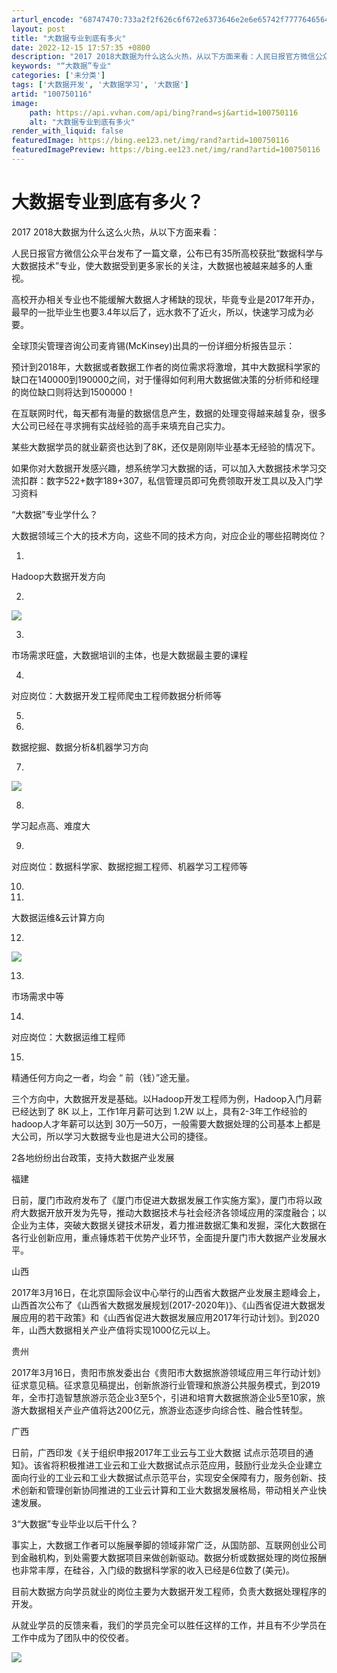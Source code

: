 ```yaml
---
arturl_encode: "68747470:733a2f2f626c6f672e6373646e2e6e65742f7777646564652f:61727469636c652f64657461696c732f313030373530313136"
layout: post
title: "大数据专业到底有多火"
date: 2022-12-15 17:57:35 +0800
description: "2017 2018大数据为什么这么火热，从以下方面来看：人民日报官方微信公众平台发布了一篇文章，公布"
keywords: "“大数据”专业"
categories: ['未分类']
tags: ['大数据开发', '大数据学习', '大数据']
artid: "100750116"
image:
    path: https://api.vvhan.com/api/bing?rand=sj&artid=100750116
    alt: "大数据专业到底有多火"
render_with_liquid: false
featuredImage: https://bing.ee123.net/img/rand?artid=100750116
featuredImagePreview: https://bing.ee123.net/img/rand?artid=100750116
---
```


# 大数据专业到底有多火？

2017 2018大数据为什么这么火热，从以下方面来看：

人民日报官方微信公众平台发布了一篇文章，公布已有35所高校获批“数据科学与大数据技术”专业，使大数据受到更多家长的关注，大数据也被越来越多的人重视。

高校开办相关专业也不能缓解大数据人才稀缺的现状，毕竟专业是2017年开办，最早的一批毕业生也要3.4年以后了，远水救不了近火，所以，快速学习成为必要。

全球顶尖管理咨询公司麦肯锡(McKinsey)出具的一份详细分析报告显示：

预计到2018年，大数据或者数据工作者的岗位需求将激增，其中大数据科学家的缺口在140000到190000之间，对于懂得如何利用大数据做决策的分析师和经理的岗位缺口则将达到1500000！

在互联网时代，每天都有海量的数据信息产生，数据的处理变得越来越复杂，很多大公司已经在寻求拥有实战经验的高手来填充自己实力。

某些大数据学员的就业薪资也达到了8K，还仅是刚刚毕业基本无经验的情况下。

如果你对大数据开发感兴趣，想系统学习大数据的话，可以加入大数据技术学习交流扣群：数字522+数字189+307，私信管理员即可免费领取开发工具以及入门学习资料

“大数据”专业学什么？

大数据领域三个大的技术方向，这些不同的技术方向，对应企业的哪些招聘岗位？

00001.

Hadoop大数据开发方向

00002.

![](https://i-blog.csdnimg.cn/blog_migrate/e96880681d326b111ebf2dde1e2c88e0.png)

00003.

市场需求旺盛，大数据培训的主体，也是大数据最主要的课程

00004.

对应岗位：大数据开发工程师爬虫工程师数据分析师等

00005.

00006.

数据挖掘、数据分析&机器学习方向

00007.

![](https://i-blog.csdnimg.cn/blog_migrate/8ab1d6b84789a0d799f67fa28fa373da.png)

00008.

学习起点高、难度大

00009.

对应岗位：数据科学家、数据挖掘工程师、机器学习工程师等

00010.

00011.

大数据运维&云计算方向

00012.

![](https://i-blog.csdnimg.cn/blog_migrate/0cb7ce58a6ad0505e1c718d28c58f3fc.png)

00013.

市场需求中等

00014.

对应岗位：大数据运维工程师

00015.

精通任何方向之一者，均会 “ 前（钱）”途无量。

三个方向中，大数据开发是基础。以Hadoop开发工程师为例，Hadoop入门月薪已经达到了 8K 以上，工作1年月薪可达到 1.2W 以上，具有2-3年工作经验的hadoop人才年薪可以达到 30万—50万，一般需要大数据处理的公司基本上都是大公司，所以学习大数据专业也是进大公司的捷径。

2各地纷纷出台政策，支持大数据产业发展

福建

日前，厦门市政府发布了《厦门市促进大数据发展工作实施方案》，厦门市将以政府大数据开放开发为先导，推动大数据技术与社会经济各领域应用的深度融合；以企业为主体，突破大数据关键技术研发，着力推进数据汇集和发掘，深化大数据在各行业创新应用，重点锤炼若干优势产业环节，全面提升厦门市大数据产业发展水平。

山西

2017年3月16日，在北京国际会议中心举行的山西省大数据产业发展主题峰会上，山西首次公布了《山西省大数据发展规划(2017-2020年)》、《山西省促进大数据发展应用的若干政策》和《山西省促进大数据发展应用2017年行动计划》。到2020年，山西大数据相关产业产值将实现1000亿元以上。

贵州

2017年3月16日，贵阳市旅发委出台《贵阳市大数据旅游领域应用三年行动计划》征求意见稿。征求意见稿提出，创新旅游行业管理和旅游公共服务模式，到2019年，全市打造智慧旅游示范企业3至5个，引进和培育大数据旅游企业5至10家，旅游大数据相关产业产值将达200亿元，旅游业态逐步向综合性、融合性转型。

广西

日前，广西印发《关于组织申报2017年工业云与工业大数据 试点示范项目的通知》。该省将积极推进工业云和工业大数据试点示范应用，鼓励行业龙头企业建立面向行业的工业云和工业大数据试点示范平台，实现安全保障有力，服务创新、技术创新和管理创新协同推进的工业云计算和工业大数据发展格局，带动相关产业快速发展。

3“大数据”专业毕业以后干什么？

事实上，大数据工作者可以施展拳脚的领域非常广泛，从国防部、互联网创业公司到金融机构，到处需要大数据项目来做创新驱动。数据分析或数据处理的岗位报酬也非常丰厚，在硅谷，入门级的数据科学家的收入已经是6位数了(美元)。

目前大数据方向学员就业的岗位主要为大数据开发工程师，负责大数据处理程序的开发。

从就业学员的反馈来看，我们的学员完全可以胜任这样的工作，并且有不少学员在工作中成为了团队中的佼佼者。

![](https://i-blog.csdnimg.cn/blog_migrate/5878bb17072256b8ee0d08732fcad66c.png)